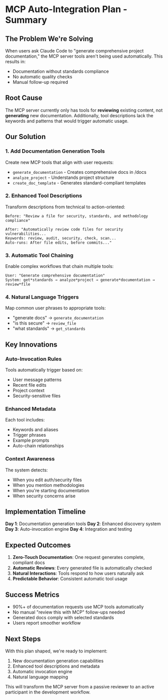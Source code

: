# MCP Auto-Integration Plan - Summary

## The Problem We're Solving

When users ask Claude Code to "generate comprehensive project documentation,"
the MCP server tools aren't being used automatically. This results in:

- Documentation without standards compliance
- No automatic quality checks
- Manual follow-up required

## Root Cause

The MCP server currently only has tools for **reviewing** existing content, not
**generating** new documentation. Additionally, tool descriptions lack the
keywords and patterns that would trigger automatic usage.

## Our Solution

### 1. Add Documentation Generation Tools

Create new MCP tools that align with user requests:

- `generate_documentation` - Creates comprehensive docs in /docs
- `analyze_project` - Understands project structure
- `create_doc_template` - Generates standard-compliant templates

### 2. Enhanced Tool Descriptions

Transform descriptions from technical to action-oriented:

```
Before: "Review a file for security, standards, and methodology compliance"

After: "Automatically review code files for security vulnerabilities...
Keywords: review, audit, security, check, scan...
Auto-runs: After file edits, before commits..."
```

### 3. Automatic Tool Chaining

Enable complex workflows that chain multiple tools:

```
User: "Generate comprehensive documentation"
System: get*standards → analyze*project → generate*documentation → review*file
```

### 4. Natural Language Triggers

Map common user phrases to appropriate tools:

- "generate docs" → `generate_documentation`
- "is this secure" → `review_file`
- "what standards" → `get_standards`

## Key Innovations

### Auto-Invocation Rules

Tools automatically trigger based on:

- User message patterns
- Recent file edits
- Project context
- Security-sensitive files

### Enhanced Metadata

Each tool includes:

- Keywords and aliases
- Trigger phrases
- Example prompts
- Auto-chain relationships

### Context Awareness

The system detects:

- When you edit auth/security files
- When you mention methodologies
- When you're starting documentation
- When security concerns arise

## Implementation Timeline

**Day 1**: Documentation generation tools **Day 2**: Enhanced discovery system
**Day 3**: Auto-invocation engine **Day 4**: Integration and testing

## Expected Outcomes

1. **Zero-Touch Documentation**: One request generates complete, compliant docs
2. **Automatic Reviews**: Every generated file is automatically checked
3. **Natural Interactions**: Tools respond to how users naturally ask
4. **Predictable Behavior**: Consistent automatic tool usage

## Success Metrics

- 90%+ of documentation requests use MCP tools automatically
- No manual "review this with MCP" follow-ups needed
- Generated docs comply with selected standards
- Users report smoother workflow

## Next Steps

With this plan shaped, we're ready to implement:

1. New documentation generation capabilities
2. Enhanced tool descriptions and metadata
3. Automatic invocation engine
4. Natural language mapping

This will transform the MCP server from a passive reviewer to an active
participant in the development workflow.
